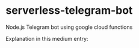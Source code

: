 # serverless-telegram-bot
Node.js Telegram bot using google cloud functions

Explanation in this medium entry:
